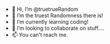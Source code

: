 - 👋 Hi, I’m @truetrueRandom
- 👀 I’m the truest Randomness there is!
- 🌱 I’m currently learning coding!
- 💞️ I’m looking to collaborate on stuff....
- 📫 You can't reach me.

<!---
truetrueRandom/truetrueRandom is a ✨ special ✨ repository because its `README.md` (this file) appears on your GitHub profile.
You can click the Preview link to take a look at your changes.
--->
